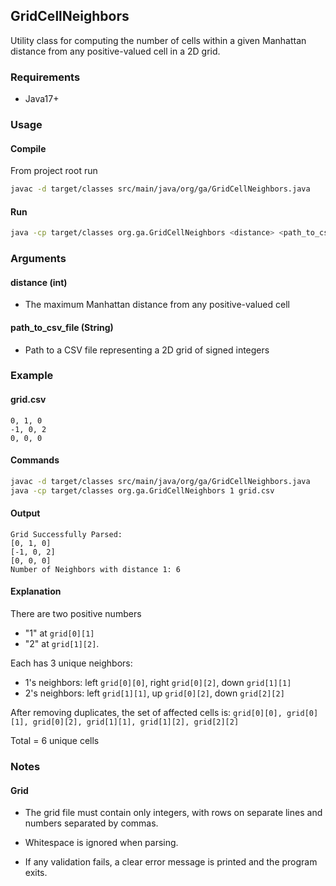 ## GridCellNeighbors

Utility class for computing the number of cells within a given Manhattan distance from any positive-valued cell in a 2D grid.

### Requirements
* Java17+


### Usage
#### Compile
From project root run
```bash
javac -d target/classes src/main/java/org/ga/GridCellNeighbors.java
````

#### Run
```bash
java -cp target/classes org.ga.GridCellNeighbors <distance> <path_to_csv>
```

### Arguments
#### distance (int)
* The maximum Manhattan distance from any positive-valued cell

#### path_to_csv_file (String)
* Path to a CSV file representing a 2D grid of signed integers

### Example
#### grid.csv

```text
0, 1, 0
-1, 0, 2
0, 0, 0
```

#### Commands
```bash
javac -d target/classes src/main/java/org/ga/GridCellNeighbors.java
java -cp target/classes org.ga.GridCellNeighbors 1 grid.csv
```
#### Output
````text
Grid Successfully Parsed:
[0, 1, 0]
[-1, 0, 2]
[0, 0, 0]
Number of Neighbors with distance 1: 6
````

#### Explanation
There are two positive numbers 
* "1" at `grid[0][1]`
* "2" at `grid[1][2]`. 

Each has 3 unique neighbors:
* 1's neighbors: left `grid[0][0]`, right `grid[0][2]`, down `grid[1][1]`
* 2's neighbors: left `grid[1][1]`, up `grid[0][2]`, down `grid[2][2]`

After removing duplicates, the set of affected cells is:
`grid[0][0], grid[0][1], grid[0][2], grid[1][1], grid[1][2], grid[2][2]`

Total = 6 unique cells


### Notes
#### Grid
* The grid file must contain only integers, with rows on separate lines and numbers separated by commas.
* Whitespace is ignored when parsing.

* If any validation fails, a clear error message is printed and the program exits.